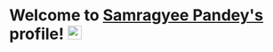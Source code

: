 # Welcome to [Samragyee Pandey's](https://www.linkedin.com/in/samragyeepandeyy/) profile! <a href="https://www.linkedin.com/in/samragyeepandeyy/"><img src="https://media.giphy.com/media/hvRJCLFzcasrR4ia7z/giphy.gif" width="25px"></a>

<!--
**samragyeepandey/samragyeepandey** is a ✨ _special_ ✨ repository because its `README.md` (this file) appears on your GitHub profile.

Here are some ideas to get you started:

- 🔭 I’m currently working on ...
- 🌱 I’m currently learning ...
- 👯 I’m looking to collaborate on ...
- 🤔 I’m looking for help with ...
- 💬 Ask me about ...
- 📫 How to reach me: ...
- 😄 Pronouns: ...
- ⚡ Fun fact: ...
-->
